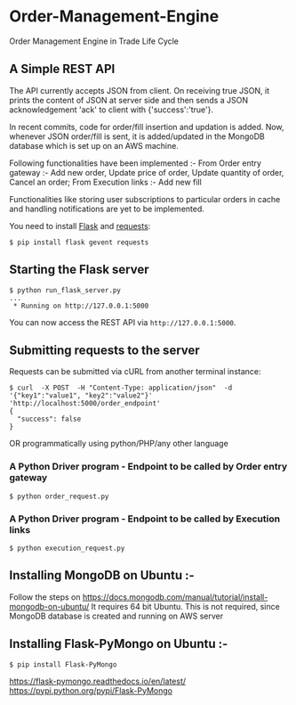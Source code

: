 # Order-Management-Engine
Order Management Engine in Trade Life Cycle


## A Simple REST API

The API currently accepts JSON from client. On receiving true JSON, it prints the content of JSON at server side and then sends a JSON acknowledgement 'ack' to client with {'success':'true'}.

In recent commits, code for order/fill insertion and updation is added. Now, whenever JSON order/fill is sent, it is added/updated in the MongoDB database which is set up on an AWS machine.

Following functionalities have been implemented :-
From Order entry gateway :- Add new order, Update price of order, Update quantity of order, Cancel an order;
From Execution links :- Add new fill

Functionalities like storing user subscriptions to particular orders in cache and handling notifications are yet to be implemented.


You need to install [Flask](http://flask.pocoo.org/) and [requests](http://docs.python-requests.org/en/master/):
```
$ pip install flask gevent requests
```

## Starting the Flask server
```
$ python run_flask_server.py 
...
 * Running on http://127.0.0.1:5000
```

You can now access the REST API via `http://127.0.0.1:5000`.


## Submitting requests to the server

Requests can be submitted via cURL from another terminal instance:
```
$ curl  -X POST  -H "Content-Type: application/json"  -d '{"key1":"value1", "key2":"value2"}' 'http://localhost:5000/order_endpoint'  
{
  "success": false
}
```

OR programmatically using python/PHP/any other language

### A Python Driver program - Endpoint to be called by Order entry gateway

```
$ python order_request.py
```

### A Python Driver program - Endpoint to be called by Execution links

```
$ python execution_request.py
```


## Installing MongoDB on Ubuntu :-
Follow the steps on https://docs.mongodb.com/manual/tutorial/install-mongodb-on-ubuntu/
It requires 64 bit Ubuntu.
This is not required, since MongoDB database is created and running on AWS server


## Installing Flask-PyMongo on Ubuntu :-
```
$ pip install Flask-PyMongo
```

https://flask-pymongo.readthedocs.io/en/latest/
https://pypi.python.org/pypi/Flask-PyMongo
